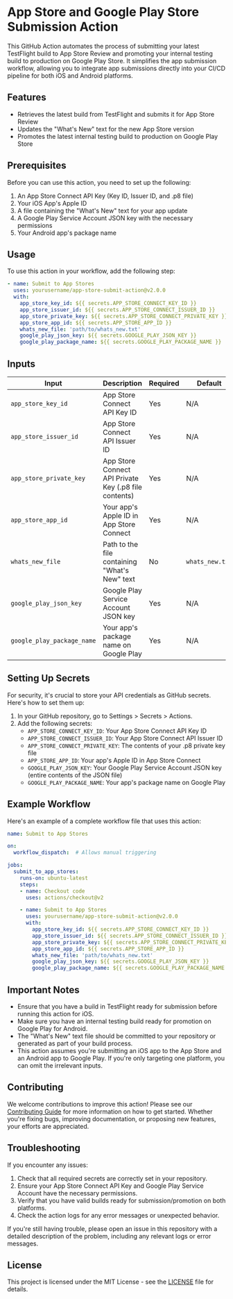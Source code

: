 # App Store and Google Play Store Submission Action

This GitHub Action automates the process of submitting your latest TestFlight build to App Store Review and promoting your internal testing build to production on Google Play Store. It simplifies the app submission workflow, allowing you to integrate app submissions directly into your CI/CD pipeline for both iOS and Android platforms.

## Features

- Retrieves the latest build from TestFlight and submits it for App Store Review
- Updates the "What's New" text for the new App Store version
- Promotes the latest internal testing build to production on Google Play Store

## Prerequisites

Before you can use this action, you need to set up the following:

1. An App Store Connect API Key (Key ID, Issuer ID, and .p8 file)
2. Your iOS App's Apple ID
3. A file containing the "What's New" text for your app update
4. A Google Play Service Account JSON key with the necessary permissions
5. Your Android app's package name

## Usage

To use this action in your workflow, add the following step:

```yaml
- name: Submit to App Stores
  uses: yourusername/app-store-submit-action@v2.0.0
  with:
    app_store_key_id: ${{ secrets.APP_STORE_CONNECT_KEY_ID }}
    app_store_issuer_id: ${{ secrets.APP_STORE_CONNECT_ISSUER_ID }}
    app_store_private_key: ${{ secrets.APP_STORE_CONNECT_PRIVATE_KEY }}
    app_store_app_id: ${{ secrets.APP_STORE_APP_ID }}
    whats_new_file: 'path/to/whats_new.txt'
    google_play_json_key: ${{ secrets.GOOGLE_PLAY_JSON_KEY }}
    google_play_package_name: ${{ secrets.GOOGLE_PLAY_PACKAGE_NAME }}
```

## Inputs

| Input | Description | Required | Default |
|-------|-------------|----------|---------|
| `app_store_key_id` | App Store Connect API Key ID | Yes | N/A |
| `app_store_issuer_id` | App Store Connect API Issuer ID | Yes | N/A |
| `app_store_private_key` | App Store Connect API Private Key (.p8 file contents) | Yes | N/A |
| `app_store_app_id` | Your app's Apple ID in App Store Connect | Yes | N/A |
| `whats_new_file` | Path to the file containing "What's New" text | No | `whats_new.txt` |
| `google_play_json_key` | Google Play Service Account JSON key | Yes | N/A |
| `google_play_package_name` | Your app's package name on Google Play | Yes | N/A |

## Setting Up Secrets

For security, it's crucial to store your API credentials as GitHub secrets. Here's how to set them up:

1. In your GitHub repository, go to Settings > Secrets > Actions.
2. Add the following secrets:
   - `APP_STORE_CONNECT_KEY_ID`: Your App Store Connect API Key ID
   - `APP_STORE_CONNECT_ISSUER_ID`: Your App Store Connect API Issuer ID
   - `APP_STORE_CONNECT_PRIVATE_KEY`: The contents of your .p8 private key file
   - `APP_STORE_APP_ID`: Your app's Apple ID in App Store Connect
   - `GOOGLE_PLAY_JSON_KEY`: Your Google Play Service Account JSON key (entire contents of the JSON file)
   - `GOOGLE_PLAY_PACKAGE_NAME`: Your app's package name on Google Play

## Example Workflow

Here's an example of a complete workflow file that uses this action:

```yaml
name: Submit to App Stores

on:
  workflow_dispatch:  # Allows manual triggering

jobs:
  submit_to_app_stores:
    runs-on: ubuntu-latest
    steps:
    - name: Checkout code
      uses: actions/checkout@v2

    - name: Submit to App Stores
      uses: yourusername/app-store-submit-action@v2.0.0
      with:
        app_store_key_id: ${{ secrets.APP_STORE_CONNECT_KEY_ID }}
        app_store_issuer_id: ${{ secrets.APP_STORE_CONNECT_ISSUER_ID }}
        app_store_private_key: ${{ secrets.APP_STORE_CONNECT_PRIVATE_KEY }}
        app_store_app_id: ${{ secrets.APP_STORE_APP_ID }}
        whats_new_file: 'path/to/whats_new.txt'
        google_play_json_key: ${{ secrets.GOOGLE_PLAY_JSON_KEY }}
        google_play_package_name: ${{ secrets.GOOGLE_PLAY_PACKAGE_NAME }}
```

## Important Notes

- Ensure that you have a build in TestFlight ready for submission before running this action for iOS.
- Make sure you have an internal testing build ready for promotion on Google Play for Android.
- The "What's New" text file should be committed to your repository or generated as part of your build process.
- This action assumes you're submitting an iOS app to the App Store and an Android app to Google Play. If you're only targeting one platform, you can omit the irrelevant inputs.

## Contributing

We welcome contributions to improve this action! Please see our [Contributing Guide](CONTRIBUTING.md) for more information on how to get started. Whether you're fixing bugs, improving documentation, or proposing new features, your efforts are appreciated.

## Troubleshooting

If you encounter any issues:

1. Check that all required secrets are correctly set in your repository.
2. Ensure your App Store Connect API Key and Google Play Service Account have the necessary permissions.
3. Verify that you have valid builds ready for submission/promotion on both platforms.
4. Check the action logs for any error messages or unexpected behavior.

If you're still having trouble, please open an issue in this repository with a detailed description of the problem, including any relevant logs or error messages.

## License

This project is licensed under the MIT License - see the [LICENSE](LICENSE) file for details.

